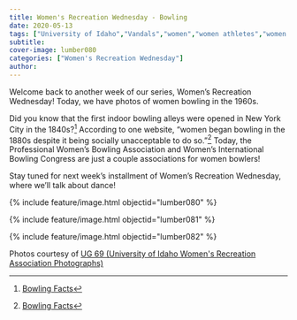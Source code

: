 ```yaml
---
title: Women's Recreation Wednesday - Bowling
date: 2020-05-13
tags: ["University of Idaho","Vandals","women","women athletes","women's recreation","women's sports","women in sports","women's recreation Wednesday","Idaho","Moscow","university history","university archives"]
subtitle: 
cover-image: lumber080
categories: ["Women's Recreation Wednesday"]
author: 
---
```


Welcome back to another week of our series, Women’s
Recreation Wednesday! Today, we have photos of women bowling in the 1960s.

Did you know that the first indoor bowling alleys were
opened in New York City in the 1840s?[^1]
According to one website, “women began bowling in the 1880s despite it being
socially unacceptable to do so.”[^1]
Today, the Professional Women’s Bowling Association and Women’s International
Bowling Congress are just a couple associations for women bowlers!

Stay tuned for next week’s installment of Women’s
Recreation Wednesday, where we’ll talk about dance!

{% include feature/image.html objectid="lumber080" %}

{% include feature/image.html objectid="lumber081" %}

{% include feature/image.html objectid="lumber082" %}

Photos courtesy of [UG 69 (University of Idaho Women's Recreation Association Photographs)](http://archiveswest.orbiscascade.org/ark:/80444/xv152953/op=fstyle.aspx?t=k&amp;q=)

[^1]: [Bowling Facts](https://www.softschools.com/facts/sports/bowling_facts/2667/)
